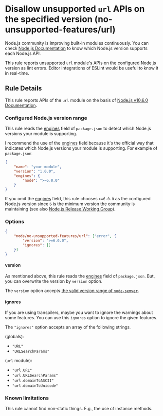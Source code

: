 # Disallow unsupported `url` APIs on the specified version (no-unsupported-features/url)

Node.js community is improving built-in modules continuously.
You can check [Node.js Documentation](https://nodejs.org/api/) to know which Node.js version supports each Node.js API.

This rule reports unsupported `url` module's APIs on the configured Node.js version as lint errors.
Editor integrations of ESLint would be useful to know it in real-time.

## Rule Details

This rule reports APIs of the `url` module on the basis of [Node.js v10.6.0 Documentation](https://nodejs.org/docs/v10.6.0/api/url.html).

### Configured Node.js version range

This rule reads the [engines] field of `package.json` to detect which Node.js versions your module is supporting.

I recommend the use of the [engines] field because it's the official way that indicates which Node.js versions your module is supporting.
For example of `package.json`:

```json
{
    "name": "your-module",
    "version": "1.0.0",
    "engines": {
        "node": ">=6.0.0"
    }
}
```

If you omit the [engines] field, this rule chooses `>=6.0.0` as the configured Node.js version since `6` is the minimum version the community is maintaining (see also [Node.js Release Working Group](https://github.com/nodejs/Release#readme)).

### Options

```json
{
    "node/no-unsupported-features/url": ["error", {
        "version": ">=6.0.0",
        "ignores": []
    }]
}
```

#### version

As mentioned above, this rule reads the [engines] field of `package.json`.
But, you can overwrite the version by `version` option.

The `version` option accepts [the valid version range of `node-semver`](https://github.com/npm/node-semver#range-grammar).

#### ignores

If you are using transpilers, maybe you want to ignore the warnings about some features.
You can use this `ignores` option to ignore the given features.

The `"ignores"` option accepts an array of the following strings.

(globals):

- `"URL"`
- `"URLSearchParams"`

(`url` module):

- `"url.URL"`
- `"url.URLSearchParams"`
- `"url.domainToASCII"`
- `"url.domainToUnicode"`

### Known limitations

This rule cannot find non-static things.
E.g., the use of instance methods.

[engines]: https://docs.npmjs.com/files/package.json#engines
